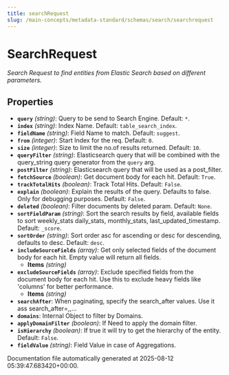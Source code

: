 ```yaml
---
title: searchRequest
slug: /main-concepts/metadata-standard/schemas/search/searchrequest
---
```


# SearchRequest

*Search Request to find entities from Elastic Search based on different parameters.*

## Properties

- **`query`** *(string)*: Query to be send to Search Engine. Default: `*`.
- **`index`** *(string)*: Index Name. Default: `table_search_index`.
- **`fieldName`** *(string)*: Field Name to match. Default: `suggest`.
- **`from`** *(integer)*: Start Index for the req. Default: `0`.
- **`size`** *(integer)*: Size to limit the no.of results returned. Default: `10`.
- **`queryFilter`** *(string)*: Elasticsearch query that will be combined with the query_string query generator from the `query` arg.
- **`postFilter`** *(string)*: Elasticsearch query that will be used as a post_filter.
- **`fetchSource`** *(boolean)*: Get document body for each hit. Default: `True`.
- **`trackTotalHits`** *(boolean)*: Track Total Hits. Default: `False`.
- **`explain`** *(boolean)*: Explain the results of the query. Defaults to false. Only for debugging purposes. Default: `False`.
- **`deleted`** *(boolean)*: Filter documents by deleted param. Default: `None`.
- **`sortFieldParam`** *(string)*: Sort the search results by field, available fields to sort weekly_stats daily_stats, monthly_stats, last_updated_timestamp. Default: `_score`.
- **`sortOrder`** *(string)*: Sort order asc for ascending or desc for descending, defaults to desc. Default: `desc`.
- **`includeSourceFields`** *(array)*: Get only selected fields of the document body for each hit. Empty value will return all fields.
  - **Items** *(string)*
- **`excludeSourceFields`** *(array)*: Exclude specified fields from the document body for each hit. Use this to exclude heavy fields like 'columns' for better performance.
  - **Items** *(string)*
- **`searchAfter`**: When paginating, specify the search_after values. Use it ass search_after=<val1>,<val2>,...
- **`domains`**: Internal Object to filter by Domains.
- **`applyDomainFilter`** *(boolean)*: If Need to apply the domain filter.
- **`isHierarchy`** *(boolean)*: If true it will try to get the hierarchy of the entity. Default: `False`.
- **`fieldValue`** *(string)*: Field Value in case of Aggregations.


Documentation file automatically generated at 2025-08-12 05:39:47.683420+00:00.
